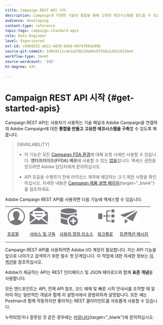 ```yaml
---
title: Campaign REST API 시작
description: Campaign과 다양한 기술의 통합을 통해 고유한 에코시스템을 빌드할 수 있습니다.
audience: developing
content-type: reference
topic-tags: campaign-standard-apis
role: Data Engineer
level: Experienced
exl-id: c6968252-a012-4029-bbb8-66f4f693e99b
source-git-commit: 1d9d4111cde1e230220a04c8fd10a126116339ad
workflow-type: tm+mt
source-wordcount: '242'
ht-degree: 43%

---
```


# Campaign REST API 시작 {#get-started-apis}



Campaign REST API는 사용자가 사용하는 기술 패널과 Adobe Campaign을 연결하여 Adobe Campaign에 대한 **통합을 만들고** **고유한 에코시스템을 구축**&#x200B;할 수 있도록 해줍니다.

>[!AVAILABILITY]
>
>* 이 기능은 모든 [Campaign FDA 환경](../../architecture/fda-deployment.md)에 대해 요청 시에만 사용할 수 있습니다. **엔터프라이즈(FFDA) 배포**&#x200B;에 사용할 수 있는 [없음](../../architecture/enterprise-deployment.md)입니다. 액세스 권한을 얻으려면 Adobe 담당자에게 문의하십시오.
>
>* API 호출을 수행하기 전에 라이선스 계약에 해당하는 크기 제한 사항을 확인하십시오. 자세한 내용은 [Campaign 제품 설명 페이지](https://helpx.adobe.com/kr/legal/product-descriptions/campaign-standard.html#ITInfrastructureResourcesbyActiveProfilesTiers){target="_blank"}를 참조하세요.


Adobe Campaign REST API를 사용하면 다음 기능에 액세스할 수 있습니다.

<table><tr>
 <td valign="top"><a href="retrieving-profiles.md"><img width="60px" alt="조건" src="assets/icon_profile.svg"/></a><p><a href="retrieving-profiles.md">프로필</a></p></td>
<td valign="top"><a href="creating-a-service.md"><img width="60px" alt="조건" src="assets/icon_services.svg"/></a><p><a href="creating-a-service.md">서비스 및 구독</a></p></td>
<td valign="top"><a href="interacting-with-custom-resources.md"><img width="60px" alt="조건" src="assets/icon_customresources.svg"/></a><p><a href="interacting-with-custom-resources.md">사용자 정의 리소스</a></p></td>
<td valign="top"><a href="controlling-a-workflow.md"><img width="60px" alt="조건" src="assets/icon_workflows.svg"/></a><p><a href="controlling-a-workflow.md">워크플로</a></p></td>
<td valign="top"><a href="managing-transactional-messages.md"><img width="60px" alt="조건" src="assets/icon_transactionalmessage.svg"/></a><p><a href="managing-transactional-messages.md">트랜잭션 메시지 </a></p></td>
</tr></table>

Campaign REST API를 사용하려면 Adobe I/O 계정이 필요합니다. 이는 API 기능을 앞으로 나아가고 검색하기 위한 필수 첫 단계입니다.
이 작업에 대한 자세한 정보는 [이 섹션](setting-up-api-access.md)을 참조하십시오.

Adobe가 제공하는 API는 REST 인터페이스 및 JSON 페이로드와 함께 **표준 개념**&#x200B;을 사용합니다.

모든 엔드포인트는 API, 전체 API 참조, 코드 예제 및 빠른 시작 안내서를 조작할 때 알아야 하는 일반적인 개념과 함께 이 설명서에서 광범위하게 설명됩니다. 모든 예는 Postman과 함께 작동하지만 좋아하는 REST 클라이언트를 자유롭게 사용할 수 있습니다.

누락되었거나 잘못된 것 같은 경우에는 [커뮤니티](https://experienceleaguecommunities.adobe.com/t5/adobe-campaign-standard/ct-p/adobe-campaign-standard-community){target="_blank"}에 문의하십시오.
